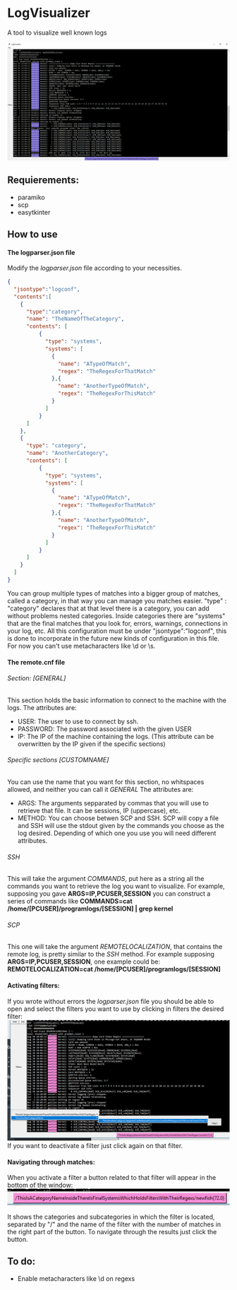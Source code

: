 # LogVisualizer
A tool to visualize well known logs 

![Screen example](readmeimages/examplescreen.png)

## Requierements:
* paramiko
* scp
* easytkinter

## How to use
#### The logparser.json file 
Modify the _logparser.json_ file according to your necessities.
```json
{
  "jsontype":"logconf",
  "contents":[
    {
      "type":"category",
      "name": "TheNameOfTheCategory",
      "contents": [
          {
            "type": "systems",
            "systems": [
              {
                "name": "ATypeOfMatch",
                "regex": "TheRegexForThatMatch"
              },{
                "name": "AnotherTypeOfMatch",
                "regex": "TheRegexForThisMatch"
              }
            ]  
          }
      ]
    },
    {
      "type": "category",
      "name": "AnotherCategory",
      "contents": [
          {
            "type": "systems",
            "systems": [
              {
                "name": "ATypeOfMatch",
                "regex": "TheRegexForThatMatch"
              },{
                "name": "AnotherTypeOfMatch",
                "regex": "TheRegexForThisMatch"
              }
            ]  
          }
      ]
    }
  ]
}
```
You can group multiple types of matches into a bigger group of matches, called a category, 
in that way you can manage you matches easier. "type" : "category" declares that at that level there is a category,
you can add without problems nested categories. Inside categories there are "systems" that are the final
matches that you look for, errors, warnings, connections in your log, etc.
All this configuration must be under "jsontype":"logconf", this is done to incorporate in the future new kinds of configuration in this file.
For now you can't use metacharacters like \d or \s. 

#### The remote.cnf file
###### Section: [GENERAL]
This section holds the basic information to connect to the machine with the logs.
The attributes are:
* USER: The user to use to connect by ssh.
* PASSWORD: The password associated with the given USER
* IP: The IP of the machine containing the logs. 
(This attribute can be overwritten by the IP given if the specific sections)

###### Specific sections [CUSTOMNAME]
You can use the name that you want for this section, no whitspaces allowed, and neither you can call it _GENERAL_
The attributes are:
* ARGS: The arguments sepparated by commas that you will use to retrieve that file. It can be sessions, IP (uppercase), 
etc.
* METHOD: You can choose betwen SCP and SSH. SCP will copy a file and SSH will use the stdout given by the commands you 
choose as the log desired. Depending of which one you use you will need different attributes.

###### _SSH_
This will take the argument _COMMANDS_, put here as a string all the commands you want to retrieve the log you want to 
visualize. For example, supposing you gave **ARGS=IP,PCUSER,SESSION** you can construct a series of commands like
**COMMANDS=cat /home/[PCUSER]/programlogs/[SESSION] | grep kernel**

###### _SCP_
This one will take the argument _REMOTELOCALIZATION_, that contains the remote log, is pretty similar to the 
_SSH_ method. For example supposing **ARGS=IP,PCUSER,SESSION**, one example could be: **REMOTELOCALIZATION=cat /home/[PCUSER]/programlogs/[SESSION]** 

#### Activating filters:
If you wrote without errors the _logparser.json_ file you should be able to open and select the filters you want to use
by clicking in filters the desired filter:
![Selecting filters](readmeimages/selectingfilters.PNG)
If you want to deactivate a filter just click again on that filter.

#### Navigating through matches:
When you activate a filter a button related to that filter will appear in the bottom of the window:
![Filter button](readmeimages/categorybutton.PNG)

It shows the categories and subcategories in which the filter is located, separated by "/" and the name of the filter with the number of 
matches in the right part of the button. To navigate through the results just click the button.

## To do:
* Enable metacharacters like \d on regexs